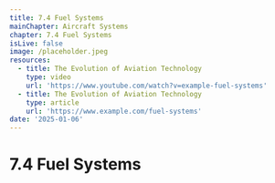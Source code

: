 ```yaml
---
title: 7.4 Fuel Systems
mainChapter: Aircraft Systems
chapter: 7.4 Fuel Systems
isLive: false
image: /placeholder.jpeg
resources:
  - title: The Evolution of Aviation Technology
    type: video
    url: 'https://www.youtube.com/watch?v=example-fuel-systems'
  - title: The Evolution of Aviation Technology
    type: article
    url: 'https://www.example.com/fuel-systems'
date: '2025-01-06'
---
```


# 7.4 Fuel Systems
